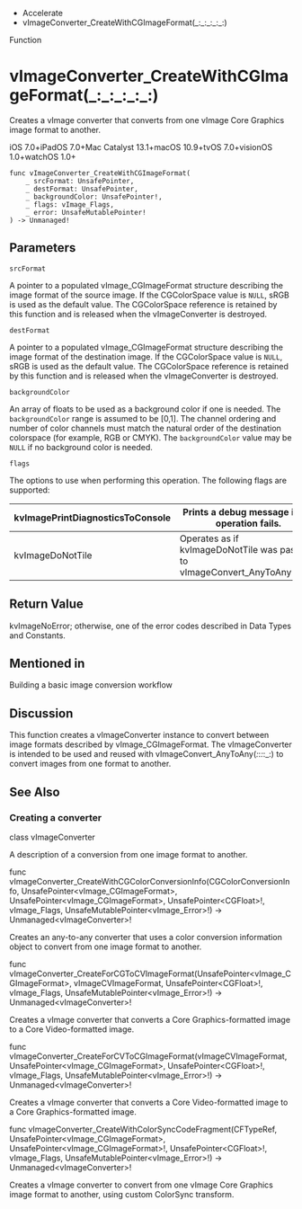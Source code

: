 

- Accelerate
-  vImageConverter_CreateWithCGImageFormat(\_:\_:\_:\_:\_:) 

Function

# vImageConverter_CreateWithCGImageFormat(\_:\_:\_:\_:\_:)

Creates a vImage converter that converts from one vImage Core Graphics image format to another.

iOS 7.0+iPadOS 7.0+Mac Catalyst 13.1+macOS 10.9+tvOS 7.0+visionOS 1.0+watchOS 1.0+

``` source
func vImageConverter_CreateWithCGImageFormat(
    _ srcFormat: UnsafePointer,
    _ destFormat: UnsafePointer,
    _ backgroundColor: UnsafePointer!,
    _ flags: vImage_Flags,
    _ error: UnsafeMutablePointer!
) -> Unmanaged!
```

## Parameters 

`srcFormat`  

A pointer to a populated vImage_CGImageFormat structure describing the image format of the source image. If the CGColorSpace value is `NULL`, sRGB is used as the default value. The CGColorSpace reference is retained by this function and is released when the vImageConverter is destroyed.

`destFormat`  

A pointer to a populated vImage_CGImageFormat structure describing the image format of the destination image. If the CGColorSpace value is `NULL`, sRGB is used as the default value. The CGColorSpace reference is retained by this function and is released when the vImageConverter is destroyed.

`backgroundColor`  

An array of floats to be used as a background color if one is needed. The `backgroundColor` range is assumed to be \[0,1\]. The channel ordering and number of color channels must match the natural order of the destination colorspace (for example, RGB or CMYK). The `backgroundColor` value may be `NULL` if no background color is needed.

`flags`  

The options to use when performing this operation. The following flags are supported:

| kvImagePrintDiagnosticsToConsole | Prints a debug message if the operation fails. |
|----|----|
| kvImageDoNotTile | Operates as if kvImageDoNotTile was passed to vImageConvert_AnyToAny(_:_:_:_:_:). |

## Return Value

kvImageNoError; otherwise, one of the error codes described in Data Types and Constants.

## Mentioned in 

Building a basic image conversion workflow

## Discussion

This function creates a vImageConverter instance to convert between image formats described by vImage_CGImageFormat. The vImageConverter is intended to be used and reused with vImageConvert_AnyToAny(_:_:_:_:_:) to convert images from one format to another.

## See Also

### Creating a converter

class vImageConverter

A description of a conversion from one image format to another.

func vImageConverter_CreateWithCGColorConversionInfo(CGColorConversionInfo, UnsafePointer&lt;vImage_CGImageFormat>, UnsafePointer&lt;vImage_CGImageFormat>, UnsafePointer&lt;CGFloat>!, vImage_Flags, UnsafeMutablePointer&lt;vImage_Error>!) -> Unmanaged&lt;vImageConverter>!

Creates an any-to-any converter that uses a color conversion information object to convert from one image format to another.

func vImageConverter_CreateForCGToCVImageFormat(UnsafePointer&lt;vImage_CGImageFormat>, vImageCVImageFormat, UnsafePointer&lt;CGFloat>!, vImage_Flags, UnsafeMutablePointer&lt;vImage_Error>!) -> Unmanaged&lt;vImageConverter>!

Creates a vImage converter that converts a Core Graphics-formatted image to a Core Video-formatted image.

func vImageConverter_CreateForCVToCGImageFormat(vImageCVImageFormat, UnsafePointer&lt;vImage_CGImageFormat>, UnsafePointer&lt;CGFloat>!, vImage_Flags, UnsafeMutablePointer&lt;vImage_Error>!) -> Unmanaged&lt;vImageConverter>!

Creates a vImage converter that converts a Core Video-formatted image to a Core Graphics-formatted image.

func vImageConverter_CreateWithColorSyncCodeFragment(CFTypeRef, UnsafePointer&lt;vImage_CGImageFormat>, UnsafePointer&lt;vImage_CGImageFormat>!, UnsafePointer&lt;CGFloat>!, vImage_Flags, UnsafeMutablePointer&lt;vImage_Error>!) -> Unmanaged&lt;vImageConverter>!

Creates a vImage converter to convert from one vImage Core Graphics image format to another, using custom ColorSync transform.

